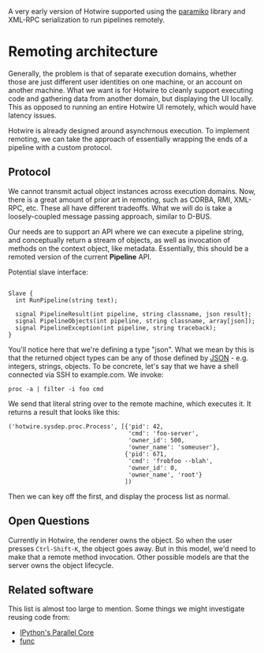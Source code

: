 A very early version of Hotwire supported using the [paramiko](http://www.lag.net/paramiko/) library and XML-RPC serialization to run pipelines remotely.

# Remoting architecture #

Generally, the problem is that of separate execution domains, whether those are just different user identities on one machine, or an account on another machine.  What we want is for Hotwire to cleanly support executing code and gathering data from another domain, but displaying the UI locally.  This as opposed to running an entire Hotwire UI remotely, which would have latency issues.

Hotwire is already designed around asynchrnous execution.  To implement remoting, we can take the approach of essentially wrapping the ends of a pipeline with a custom protocol.

## Protocol ##

We cannot transmit actual object instances across execution domains.  Now, there is a great amount of prior art in remoting, such as CORBA, RMI, XML-RPC, etc.  These all have different tradeoffs.  What we will do is take a loosely-coupled message passing approach, similar to D-BUS.

Our needs are to support an API where we can execute a pipeline string, and conceptually return a stream of objects, as well as invocation of methods on the context object, like metadata.  Essentially, this should be a remoted version of the current **Pipeline** API.

Potential slave interface:

```

Slave {
  int RunPipeline(string text);

  signal PipelineResult(int pipeline, string classname, json result);
  signal PipelineObjects(int pipeline, string classname, array[json]);
  signal PipelineException(int pipeline, string traceback);
}
```

You'll notice here that we're defining a type "json".  What we mean by this is that the returned object types can be any of those defined by [JSON](http://json.org) - e.g. integers, strings, objects.  To be concrete, let's say that we have a shell connected via SSH to example.com.  We invoke:

```
proc -a | filter -i foo cmd
```

We send that literal string over to the remote machine, which executes it.  It returns a result that looks like this:

```
('hotwire.sysdep.proc.Process', [{'pid': 42, 
                                  'cmd': 'foo-server', 
                                  'owner_id': 500,
                                  'owner_name': 'someuser'},
                                 {'pid': 671,
                                  'cmd': 'frobfoo --blah',
                                  'owner_id': 0,
                                  'owner_name', 'root'}
                                 ])
```

Then we can key off the first, and display the process list as normal.

## Open Questions ##

Currently in Hotwire, the renderer owns the object.  So when the user presses `Ctrl-Shift-K`, the object goes away.  But in this model, we'd need to make that a remote method invocation.  Other possible models are that the server owns the object lifecycle.

## Related software ##

This list is almost too large to mention.  Some things we might investigate reusing code from:

  * [IPython's Parallel Core](http://ipython.scipy.org/moin/Parallel_Computing)
  * [func](https://hosted.fedoraproject.org/func/)